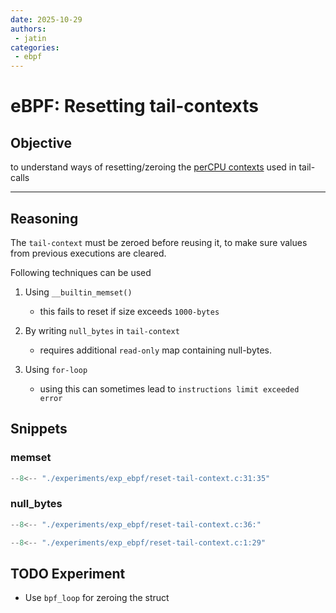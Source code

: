 ```yaml
---
date: 2025-10-29
authors:
 - jatin
categories:
 - ebpf
---
```



# eBPF: Resetting tail-contexts


## Objective

to understand ways of resetting/zeroing the [perCPU contexts](./ebpf-tail-calls-2.md) used in tail-calls


<!-- more -->

---
## Reasoning

The `tail-context` must be zeroed before reusing it, to make sure values from previous executions are cleared. 

Following techniques can be used


1. Using `__builtin_memset()`
      - this fails to reset if size exceeds `1000-bytes`


2. By writing `null_bytes` in `tail-context`
      - requires additional `read-only` map containing null-bytes. 

3. Using `for-loop`
      - using this can sometimes lead to `instructions limit exceeded error`

## Snippets

### memset

```c linenums="1" title="memset.c"
--8<-- "./experiments/exp_ebpf/reset-tail-context.c:31:35"
```

### null_bytes

```c linenums="1" title="null_bytes.c"
--8<-- "./experiments/exp_ebpf/reset-tail-context.c:36:"
```


```c linenums="1" title="maps.c"
--8<-- "./experiments/exp_ebpf/reset-tail-context.c:1:29"
```

## TODO Experiment

- Use `bpf_loop` for zeroing the struct

